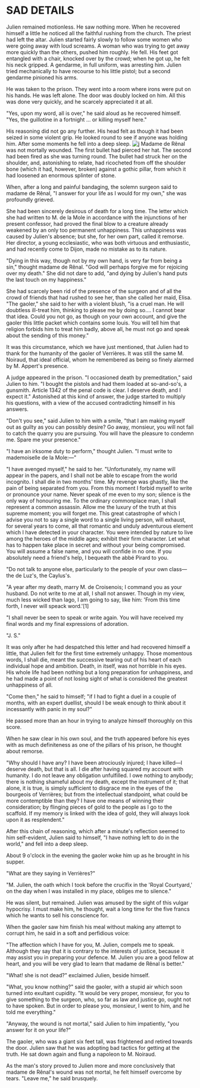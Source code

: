 # SAD DETAILS

Julien remained motionless. He saw nothing more. When he recovered himself a little he noticed all the faithful rushing from the church. The priest had left the altar. Julien started fairly slowly to follow some women who were going away with loud screams. A woman who was trying to get away more quickly than the others, pushed him roughly. He fell. His feet got entangled with a chair, knocked over by the crowd; when he got up, he felt his neck gripped. A gendarme, in full uniform, was arresting him. Julien tried mechanically to have recourse to his little pistol; but a second gendarme pinioned his arms.

He was taken to the prison. They went into a room where irons were put on his hands. He was left alone. The door was doubly locked on him. All this was done very quickly, and he scarcely appreciated it at all.

"Yes, upon my word, all is over," he said aloud as he recovered himself. "Yes, the guillotine in a fortnight ... or killing myself here."

His reasoning did not go any further. His head felt as though it had been seized in some violent grip. He looked round to see if anyone was holding him. After some moments he fell into a deep sleep.
![j](https://cdn.britannica.com/67/197567-050-DA8E36D5/Scottish-fold-cat-feline.jpg)
Madame de Rênal was not mortally wounded. The first bullet had pierced her hat. The second had been fired as she was turning round. The bullet had struck her on the shoulder, and, astonishing to relate, had ricocheted from off the shoulder bone (which it had, however, broken) against a gothic pillar, from which it had loosened an enormous splinter of stone.

When, after a long and painful bandaging, the solemn surgeon said to madame de Rênal, "I answer for your life as I would for my own," she was profoundly grieved.

She had been sincerely desirous of death for a long time. The letter which she had written to M. de la Mole in accordance with the injunctions of her present confessor, had proved the final blow to a creature already weakened by an only too permanent unhappiness. This unhappiness was caused by Julien's absence; but she, for her own part, called it remorse. Her director, a young ecclesiastic, who was both virtuous and enthusiastic, and had recently come to Dijon, made no mistake as to its nature.

"Dying in this way, though not by my own hand, is very far from being a sin," thought madame de Rênal. "God will perhaps forgive me for rejoicing over my death." She did not dare to add, "and dying by Julien's hand puts the last touch on my happiness."

She had scarcely been rid of the presence of the surgeon and of all the crowd of friends that had rushed to see her, than she called her maid, Elisa. "The gaoler," she said to her with a violent blush, "is a cruel man. He will doubtless ill-treat him, thinking to please me by doing so.... I cannot bear that idea. Could you not go, as though on your own account, and give the gaoler this little packet which contains some louis. You will tell him that religion forbids him to treat him badly, above all, he must not go and speak about the sending of this money."

It was this circumstance, which we have just mentioned, that Julien had to thank for the humanity of the gaoler of Verrières. It was still the same M. Noiraud, that ideal official, whom he remembered as being so finely alarmed by M. Appert's presence.

A judge appeared in the prison. "I occasioned death by premeditation," said Julien to him. "I bought the pistols and had them loaded at so-and-so's, a gunsmith. Article 1342 of the penal code is clear. I deserve death, and I expect it." Astonished at this kind of answer, the judge started to multiply his questions, with a view of the accused contradicting himself in his answers.

"Don't you see," said Julien to him with a smile, "that I am making myself out as guilty as you can possibly desire? Go away, monsieur, you will not fail to catch the quarry you are pursuing. You will have the pleasure to condemn me. Spare me your presence."

"I have an irksome duty to perform," thought Julien. "I must write to mademoiselle de la Mole:—"

"I have avenged myself," he said to her. "Unfortunately, my name will appear in the papers, and I shall not be able to escape from the world incognito. I shall die in two months' time. My revenge was ghastly, like the pain of being separated from you. From this moment I forbid myself to write or pronounce your name. Never speak of me even to my son; silence is the only way of honouring me. To the ordinary commonplace man, I shall represent a common assassin. Allow me the luxury of the truth at this supreme moment; you will forget me. This great catastrophe of which I advise you not to say a single word to a single living person, will exhaust, for several years to come, all that romantic and unduly adventurous element which I have detected in your character. You were intended by nature to live among the heroes of the middle ages; exhibit their firm character. Let what has to happen take place in secret and without your being compromised. You will assume a false name, and you will confide in no one. If you absolutely need a friend's help, I bequeath the abbé Pirard to you.

"Do not talk to anyone else, particularly to the people of your own class—the de Luz's, the Caylus's.

"A year after my death, marry M. de Croisenois; I command you as your husband. Do not write to me at all, I shall not answer. Though in my view, much less wicked than Iago, I am going to say, like him: 'From this time forth, I never will speack word.'[1]

"I shall never be seen to speak or write again. You will have received my final words and my final expressions of adoration.

"J. S."

It was only after he had despatched this letter and had recovered himself a little, that Julien felt for the first time extremely unhappy. Those momentous words, I shall die, meant the successive tearing out of his heart of each individual hope and ambition. Death, in itself, was not horrible in his eyes. His whole life had been nothing but a long preparation for unhappiness, and he had made a point of not losing sight of what is considered the greatest unhappiness of all.

"Come then," he said to himself; "if I had to fight a duel in a couple of months, with an expert duellist, should I be weak enough to think about it incessantly with panic in my soul?"

He passed more than an hour in trying to analyze himself thoroughly on this score.

When he saw clear in his own soul, and the truth appeared before his eyes with as much definiteness as one of the pillars of his prison, he thought about remorse.

"Why should I have any? I have been atrociously injured; I have killed—I deserve death, but that is all. I die after having squared my account with humanity. I do not leave any obligation unfulfilled. I owe nothing to anybody; there is nothing shameful about my death, except the instrument of it; that alone, it is true, is simply sufficient to disgrace me in the eyes of the bourgeois of Verrières; but from the intellectual standpoint, what could be more contemptible than they? I have one means of winning their consideration; by flinging pieces of gold to the people as I go to the scaffold. If my memory is linked with the idea of gold, they will always look upon it as resplendent."

After this chain of reasoning, which after a minute's reflection seemed to him self-evident, Julien said to himself, "I have nothing left to do in the world," and fell into a deep sleep.

About 9 o'clock in the evening the gaoler woke him up as he brought in his supper.

"What are they saying in Verrières?"

"M. Julien, the oath which I took before the crucifix in the 'Royal Courtyard,' on the day when I was installed in my place, obliges me to silence."

He was silent, but remained. Julien was amused by the sight of this vulgar hypocrisy. I must make him, he thought, wait a long time for the five francs which he wants to sell his conscience for.

When the gaoler saw him finish his meal without making any attempt to corrupt him, he said in a soft and perfidious voice:

"The affection which I have for you, M. Julien, compels me to speak. Although they say that it is contrary to the interests of justice, because it may assist you in preparing your defence. M. Julien you are a good fellow at heart, and you will be very glad to learn that madame de Rênal is better."

"What! she is not dead?" exclaimed Julien, beside himself.

"What, you know nothing?" said the gaoler, with a stupid air which soon turned into exultant cupidity. "It would be very proper, monsieur, for you to give something to the surgeon, who, so far as law and justice go, ought not to have spoken. But in order to please you, monsieur, I went to him, and he told me everything."

"Anyway, the wound is not mortal," said Julien to him impatiently, "you answer for it on your life?"

The gaoler, who was a giant six feet tall, was frightened and retired towards the door. Julien saw that he was adopting bad tactics for getting at the truth. He sat down again and flung a napoleon to M. Noiraud.

As the man's story proved to Julien more and more conclusively that madame de Rênal's wound was not mortal, he felt himself overcome by tears. "Leave me," he said brusquely.
